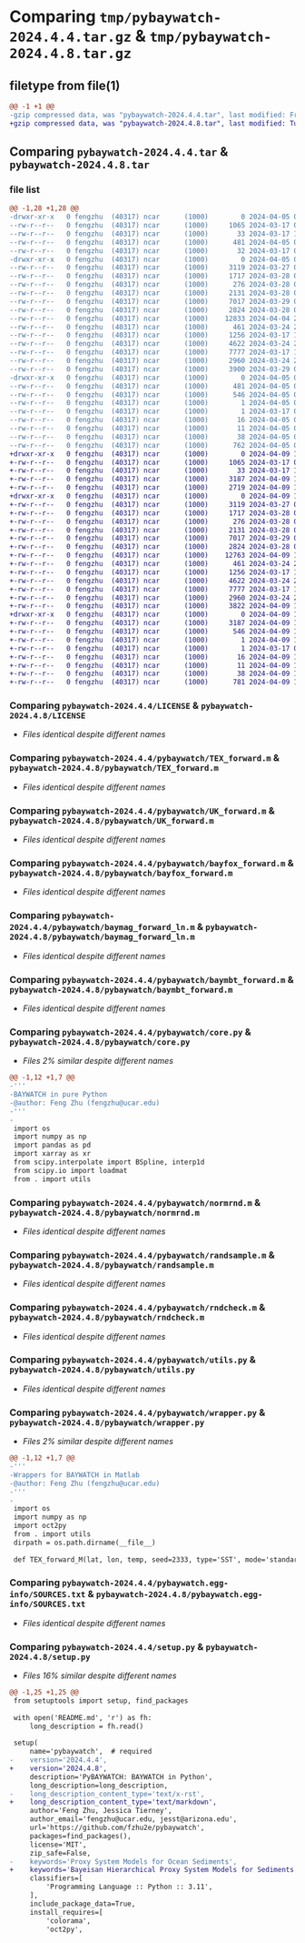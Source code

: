# Comparing `tmp/pybaywatch-2024.4.4.tar.gz` & `tmp/pybaywatch-2024.4.8.tar.gz`

## filetype from file(1)

```diff
@@ -1 +1 @@
-gzip compressed data, was "pybaywatch-2024.4.4.tar", last modified: Fri Apr  5 00:41:37 2024, max compression
+gzip compressed data, was "pybaywatch-2024.4.8.tar", last modified: Tue Apr  9 19:08:44 2024, max compression
```

## Comparing `pybaywatch-2024.4.4.tar` & `pybaywatch-2024.4.8.tar`

### file list

```diff
@@ -1,28 +1,28 @@
-drwxr-xr-x   0 fengzhu  (40317) ncar      (1000)        0 2024-04-05 00:41:37.238664 pybaywatch-2024.4.4/
--rw-r--r--   0 fengzhu  (40317) ncar      (1000)     1065 2024-03-17 02:29:06.000000 pybaywatch-2024.4.4/LICENSE
--rw-r--r--   0 fengzhu  (40317) ncar      (1000)       33 2024-03-17 18:02:15.000000 pybaywatch-2024.4.4/MANIFEST.in
--rw-r--r--   0 fengzhu  (40317) ncar      (1000)      481 2024-04-05 00:41:37.236826 pybaywatch-2024.4.4/PKG-INFO
--rw-r--r--   0 fengzhu  (40317) ncar      (1000)       32 2024-03-17 02:29:06.000000 pybaywatch-2024.4.4/README.md
-drwxr-xr-x   0 fengzhu  (40317) ncar      (1000)        0 2024-04-05 00:41:37.228649 pybaywatch-2024.4.4/pybaywatch/
--rw-r--r--   0 fengzhu  (40317) ncar      (1000)     3119 2024-03-27 06:04:37.000000 pybaywatch-2024.4.4/pybaywatch/TEX_forward.m
--rw-r--r--   0 fengzhu  (40317) ncar      (1000)     1717 2024-03-28 04:18:11.000000 pybaywatch-2024.4.4/pybaywatch/UK_forward.m
--rw-r--r--   0 fengzhu  (40317) ncar      (1000)      276 2024-03-28 04:36:12.000000 pybaywatch-2024.4.4/pybaywatch/__init__.py
--rw-r--r--   0 fengzhu  (40317) ncar      (1000)     2131 2024-03-28 04:25:40.000000 pybaywatch-2024.4.4/pybaywatch/bayfox_forward.m
--rw-r--r--   0 fengzhu  (40317) ncar      (1000)     7017 2024-03-29 01:14:10.000000 pybaywatch-2024.4.4/pybaywatch/baymag_forward_ln.m
--rw-r--r--   0 fengzhu  (40317) ncar      (1000)     2824 2024-03-28 03:57:42.000000 pybaywatch-2024.4.4/pybaywatch/baymbt_forward.m
--rw-r--r--   0 fengzhu  (40317) ncar      (1000)    12833 2024-04-04 23:45:06.000000 pybaywatch-2024.4.4/pybaywatch/core.py
--rw-r--r--   0 fengzhu  (40317) ncar      (1000)      461 2024-03-24 20:42:45.000000 pybaywatch-2024.4.4/pybaywatch/fnval.m
--rw-r--r--   0 fengzhu  (40317) ncar      (1000)     1256 2024-03-17 16:27:16.000000 pybaywatch-2024.4.4/pybaywatch/normrnd.m
--rw-r--r--   0 fengzhu  (40317) ncar      (1000)     4622 2024-03-24 20:43:51.000000 pybaywatch-2024.4.4/pybaywatch/randsample.m
--rw-r--r--   0 fengzhu  (40317) ncar      (1000)     7777 2024-03-17 16:38:54.000000 pybaywatch-2024.4.4/pybaywatch/rndcheck.m
--rw-r--r--   0 fengzhu  (40317) ncar      (1000)     2960 2024-03-24 20:59:29.000000 pybaywatch-2024.4.4/pybaywatch/utils.py
--rw-r--r--   0 fengzhu  (40317) ncar      (1000)     3900 2024-03-29 01:12:36.000000 pybaywatch-2024.4.4/pybaywatch/wrapper.py
-drwxr-xr-x   0 fengzhu  (40317) ncar      (1000)        0 2024-04-05 00:41:37.235517 pybaywatch-2024.4.4/pybaywatch.egg-info/
--rw-r--r--   0 fengzhu  (40317) ncar      (1000)      481 2024-04-05 00:41:37.229673 pybaywatch-2024.4.4/pybaywatch.egg-info/PKG-INFO
--rw-r--r--   0 fengzhu  (40317) ncar      (1000)      546 2024-04-05 00:41:37.230452 pybaywatch-2024.4.4/pybaywatch.egg-info/SOURCES.txt
--rw-r--r--   0 fengzhu  (40317) ncar      (1000)        1 2024-04-05 00:41:37.232131 pybaywatch-2024.4.4/pybaywatch.egg-info/dependency_links.txt
--rw-r--r--   0 fengzhu  (40317) ncar      (1000)        1 2024-03-17 02:47:06.000000 pybaywatch-2024.4.4/pybaywatch.egg-info/not-zip-safe
--rw-r--r--   0 fengzhu  (40317) ncar      (1000)       16 2024-04-05 00:41:37.234371 pybaywatch-2024.4.4/pybaywatch.egg-info/requires.txt
--rw-r--r--   0 fengzhu  (40317) ncar      (1000)       11 2024-04-05 00:41:37.235621 pybaywatch-2024.4.4/pybaywatch.egg-info/top_level.txt
--rw-r--r--   0 fengzhu  (40317) ncar      (1000)       38 2024-04-05 00:41:37.238788 pybaywatch-2024.4.4/setup.cfg
--rw-r--r--   0 fengzhu  (40317) ncar      (1000)      762 2024-04-05 00:41:15.000000 pybaywatch-2024.4.4/setup.py
+drwxr-xr-x   0 fengzhu  (40317) ncar      (1000)        0 2024-04-09 19:08:44.815387 pybaywatch-2024.4.8/
+-rw-r--r--   0 fengzhu  (40317) ncar      (1000)     1065 2024-03-17 02:29:06.000000 pybaywatch-2024.4.8/LICENSE
+-rw-r--r--   0 fengzhu  (40317) ncar      (1000)       33 2024-03-17 18:02:15.000000 pybaywatch-2024.4.8/MANIFEST.in
+-rw-r--r--   0 fengzhu  (40317) ncar      (1000)     3187 2024-04-09 19:08:44.814400 pybaywatch-2024.4.8/PKG-INFO
+-rw-r--r--   0 fengzhu  (40317) ncar      (1000)     2719 2024-04-09 19:06:14.000000 pybaywatch-2024.4.8/README.md
+drwxr-xr-x   0 fengzhu  (40317) ncar      (1000)        0 2024-04-09 19:08:44.809687 pybaywatch-2024.4.8/pybaywatch/
+-rw-r--r--   0 fengzhu  (40317) ncar      (1000)     3119 2024-03-27 06:04:37.000000 pybaywatch-2024.4.8/pybaywatch/TEX_forward.m
+-rw-r--r--   0 fengzhu  (40317) ncar      (1000)     1717 2024-03-28 04:18:11.000000 pybaywatch-2024.4.8/pybaywatch/UK_forward.m
+-rw-r--r--   0 fengzhu  (40317) ncar      (1000)      276 2024-03-28 04:36:12.000000 pybaywatch-2024.4.8/pybaywatch/__init__.py
+-rw-r--r--   0 fengzhu  (40317) ncar      (1000)     2131 2024-03-28 04:25:40.000000 pybaywatch-2024.4.8/pybaywatch/bayfox_forward.m
+-rw-r--r--   0 fengzhu  (40317) ncar      (1000)     7017 2024-03-29 01:14:10.000000 pybaywatch-2024.4.8/pybaywatch/baymag_forward_ln.m
+-rw-r--r--   0 fengzhu  (40317) ncar      (1000)     2824 2024-03-28 03:57:42.000000 pybaywatch-2024.4.8/pybaywatch/baymbt_forward.m
+-rw-r--r--   0 fengzhu  (40317) ncar      (1000)    12763 2024-04-09 18:58:59.000000 pybaywatch-2024.4.8/pybaywatch/core.py
+-rw-r--r--   0 fengzhu  (40317) ncar      (1000)      461 2024-03-24 20:42:45.000000 pybaywatch-2024.4.8/pybaywatch/fnval.m
+-rw-r--r--   0 fengzhu  (40317) ncar      (1000)     1256 2024-03-17 16:27:16.000000 pybaywatch-2024.4.8/pybaywatch/normrnd.m
+-rw-r--r--   0 fengzhu  (40317) ncar      (1000)     4622 2024-03-24 20:43:51.000000 pybaywatch-2024.4.8/pybaywatch/randsample.m
+-rw-r--r--   0 fengzhu  (40317) ncar      (1000)     7777 2024-03-17 16:38:54.000000 pybaywatch-2024.4.8/pybaywatch/rndcheck.m
+-rw-r--r--   0 fengzhu  (40317) ncar      (1000)     2960 2024-03-24 20:59:29.000000 pybaywatch-2024.4.8/pybaywatch/utils.py
+-rw-r--r--   0 fengzhu  (40317) ncar      (1000)     3822 2024-04-09 18:58:59.000000 pybaywatch-2024.4.8/pybaywatch/wrapper.py
+drwxr-xr-x   0 fengzhu  (40317) ncar      (1000)        0 2024-04-09 19:08:44.813619 pybaywatch-2024.4.8/pybaywatch.egg-info/
+-rw-r--r--   0 fengzhu  (40317) ncar      (1000)     3187 2024-04-09 19:08:44.810350 pybaywatch-2024.4.8/pybaywatch.egg-info/PKG-INFO
+-rw-r--r--   0 fengzhu  (40317) ncar      (1000)      546 2024-04-09 19:08:44.811058 pybaywatch-2024.4.8/pybaywatch.egg-info/SOURCES.txt
+-rw-r--r--   0 fengzhu  (40317) ncar      (1000)        1 2024-04-09 19:08:44.811767 pybaywatch-2024.4.8/pybaywatch.egg-info/dependency_links.txt
+-rw-r--r--   0 fengzhu  (40317) ncar      (1000)        1 2024-03-17 02:47:06.000000 pybaywatch-2024.4.8/pybaywatch.egg-info/not-zip-safe
+-rw-r--r--   0 fengzhu  (40317) ncar      (1000)       16 2024-04-09 19:08:44.813030 pybaywatch-2024.4.8/pybaywatch.egg-info/requires.txt
+-rw-r--r--   0 fengzhu  (40317) ncar      (1000)       11 2024-04-09 19:08:44.813699 pybaywatch-2024.4.8/pybaywatch.egg-info/top_level.txt
+-rw-r--r--   0 fengzhu  (40317) ncar      (1000)       38 2024-04-09 19:08:44.815479 pybaywatch-2024.4.8/setup.cfg
+-rw-r--r--   0 fengzhu  (40317) ncar      (1000)      781 2024-04-09 19:08:33.000000 pybaywatch-2024.4.8/setup.py
```

### Comparing `pybaywatch-2024.4.4/LICENSE` & `pybaywatch-2024.4.8/LICENSE`

 * *Files identical despite different names*

### Comparing `pybaywatch-2024.4.4/pybaywatch/TEX_forward.m` & `pybaywatch-2024.4.8/pybaywatch/TEX_forward.m`

 * *Files identical despite different names*

### Comparing `pybaywatch-2024.4.4/pybaywatch/UK_forward.m` & `pybaywatch-2024.4.8/pybaywatch/UK_forward.m`

 * *Files identical despite different names*

### Comparing `pybaywatch-2024.4.4/pybaywatch/bayfox_forward.m` & `pybaywatch-2024.4.8/pybaywatch/bayfox_forward.m`

 * *Files identical despite different names*

### Comparing `pybaywatch-2024.4.4/pybaywatch/baymag_forward_ln.m` & `pybaywatch-2024.4.8/pybaywatch/baymag_forward_ln.m`

 * *Files identical despite different names*

### Comparing `pybaywatch-2024.4.4/pybaywatch/baymbt_forward.m` & `pybaywatch-2024.4.8/pybaywatch/baymbt_forward.m`

 * *Files identical despite different names*

### Comparing `pybaywatch-2024.4.4/pybaywatch/core.py` & `pybaywatch-2024.4.8/pybaywatch/core.py`

 * *Files 2% similar despite different names*

```diff
@@ -1,12 +1,7 @@
-'''
-BAYWATCH in pure Python
-@author: Feng Zhu (fengzhu@ucar.edu)
-'''
-
 import os
 import numpy as np
 import pandas as pd
 import xarray as xr
 from scipy.interpolate import BSpline, interp1d
 from scipy.io import loadmat
 from . import utils
```

### Comparing `pybaywatch-2024.4.4/pybaywatch/normrnd.m` & `pybaywatch-2024.4.8/pybaywatch/normrnd.m`

 * *Files identical despite different names*

### Comparing `pybaywatch-2024.4.4/pybaywatch/randsample.m` & `pybaywatch-2024.4.8/pybaywatch/randsample.m`

 * *Files identical despite different names*

### Comparing `pybaywatch-2024.4.4/pybaywatch/rndcheck.m` & `pybaywatch-2024.4.8/pybaywatch/rndcheck.m`

 * *Files identical despite different names*

### Comparing `pybaywatch-2024.4.4/pybaywatch/utils.py` & `pybaywatch-2024.4.8/pybaywatch/utils.py`

 * *Files identical despite different names*

### Comparing `pybaywatch-2024.4.4/pybaywatch/wrapper.py` & `pybaywatch-2024.4.8/pybaywatch/wrapper.py`

 * *Files 2% similar despite different names*

```diff
@@ -1,12 +1,7 @@
-'''
-Wrappers for BAYWATCH in Matlab
-@author: Feng Zhu (fengzhu@ucar.edu)
-'''
-
 import os
 import numpy as np
 import oct2py
 from . import utils
 dirpath = os.path.dirname(__file__)
 
 def TEX_forward_M(lat, lon, temp, seed=2333, type='SST', mode='standard', tolerance=None):
```

### Comparing `pybaywatch-2024.4.4/pybaywatch.egg-info/SOURCES.txt` & `pybaywatch-2024.4.8/pybaywatch.egg-info/SOURCES.txt`

 * *Files identical despite different names*

### Comparing `pybaywatch-2024.4.4/setup.py` & `pybaywatch-2024.4.8/setup.py`

 * *Files 16% similar despite different names*

```diff
@@ -1,25 +1,25 @@
 from setuptools import setup, find_packages
 
 with open('README.md', 'r') as fh:
     long_description = fh.read()
 
 setup(
     name='pybaywatch',  # required
-    version='2024.4.4',
+    version='2024.4.8',
     description='PyBAYWATCH: BAYWATCH in Python',
     long_description=long_description,
-    long_description_content_type='text/x-rst',
+    long_description_content_type='text/markdown',
     author='Feng Zhu, Jessica Tierney',
     author_email='fengzhu@ucar.edu, jesst@arizona.edu',
     url='https://github.com/fzhu2e/pybaywatch',
     packages=find_packages(),
     license='MIT',
     zip_safe=False,
-    keywords='Proxy System Models for Ocean Sediments',
+    keywords='Bayeisan Hierarchical Proxy System Models for Sediments',
     classifiers=[
         'Programming Language :: Python :: 3.11',
     ],
     include_package_data=True,
     install_requires=[
         'colorama',
         'oct2py',
```

